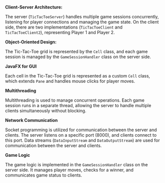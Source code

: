 

**Client-Server Architecture:**

 The server (`TicTacToeServer`) handles multiple game sessions concurrently, listening for player connections and managing the game state. On the client side, there are two implementations (`TicTacToeClient` and `TicTacToeClient2`), representing Player 1 and Player 2.

**Object-Oriented Design:**



 The Tic-Tac-Toe grid is represented by the `Cell` class, and each game session is managed by the `GameSessionHandler` class on the server side.


**JavaFX for GUI**


Each cell in the Tic-Tac-Toe grid is represented as a custom `Cell` class, which extends `Pane` and handles mouse clicks for player moves.


**Multithreading** 

Multithreading is used to manage concurrent operations. Each game session runs in a separate thread, allowing the server to handle multiple clients simultaneously without blocking.

**Network Communication**  

Socket programming is utilized for communication between the server and clients. The server listens on a specific port (8000), and clients connect to this port. Data streams (`DataInputStream` and `DataOutputStream`) are used for communication between the server and clients.

**Game Logic**


 The game logic is implemented in the `GameSessionHandler` class on the server side. It manages player moves, checks for a winner, and communicates game status to clients.

